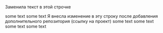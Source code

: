 Заменила текст в этой строчке

some text
some text
Я внесла изменение в эту строку после добавления дополнительного репозитория (ссылку на проект)
some text
some text
some text
some text

